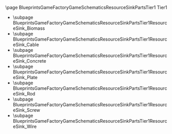 \page BlueprintsGameFactoryGameSchematicsResourceSinkPartsTier1 Tier1
- \subpage BlueprintsGameFactoryGameSchematicsResourceSinkPartsTier1ResourceSink_Biomass
- \subpage BlueprintsGameFactoryGameSchematicsResourceSinkPartsTier1ResourceSink_Cable
- \subpage BlueprintsGameFactoryGameSchematicsResourceSinkPartsTier1ResourceSink_Concrete
- \subpage BlueprintsGameFactoryGameSchematicsResourceSinkPartsTier1ResourceSink_Plate
- \subpage BlueprintsGameFactoryGameSchematicsResourceSinkPartsTier1ResourceSink_Rod
- \subpage BlueprintsGameFactoryGameSchematicsResourceSinkPartsTier1ResourceSink_Screw
- \subpage BlueprintsGameFactoryGameSchematicsResourceSinkPartsTier1ResourceSink_Wire
